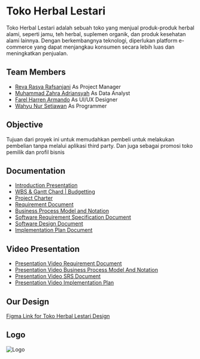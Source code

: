 
# Toko Herbal Lestari

Toko Herbal Lestari adalah sebuah toko yang menjual produk-produk herbal alami, seperti jamu, teh herbal, suplemen organik, dan produk kesehatan alami lainnya. Dengan berkembangnya teknologi, diperlukan platform e-commerce yang dapat menjangkau konsumen secara lebih luas dan meningkatkan penjualan.

## Team Members

- [Reva Rasya Rafsanjani](https://github.com/RevaRafsanjani) As Project Manager
- [Muhammad Zahra Adriansyah](https://github.com/adrianzhrn) As Data Analyst
- [Farel Harren Armando](https://github.com/batakz) As UI/UX Designer 
- [Wahyu Nur Setiawan](https://github.com/NurST) As Programmer

## Objective

Tujuan dari proyek ini untuk memudahkan pembeli untuk melakukan pembelian tanpa melalui aplikasi third party. Dan juga sebagai promosi toko pemilik dan profil bisnis

## Documentation

- [Introduction Presentation](https://www.canva.com/design/DAGTcOLyWrg/6CpQEj3TqlTssAk449tfsg/edit?utm_content=DAGTcOLyWrg&utm_campaign=designshare&utm_medium=link2&utm_source=sharebutton)
- [WBS & Gantt Chard | Budgetting](https://docs.google.com/spreadsheets/d/19aWfEERRbzb3XL-km_bl4ZNXAEJPMN_YvWIIWX38MFs/edit?usp=sharing)
- [Project Charter](https://docs.google.com/document/d/1VqmvCqXd6l5Bmo5qCBMiWBS3M3tQ_OXBx1FDrBiQ0jg/edit?usp=sharing)
- [Requirement Document](https://docs.google.com/document/d/1PNnkxIvMJqYBtjiu3B8N6Hn2rMRwig6Or5rr-Tc9170/edit?usp=sharing)
- [Business Process Model and Notation](https://drive.google.com/file/d/1iWRVp3H-4Tl62yvurts27mY7nzUVc-lW/view?usp=sharing)
- [Software Requirement Specification Document](https://docs.google.com/document/d/12uP5eH7eqc0zWUmXJedJ0Ux-DtGm1IzwOZAnEYCi_yk/edit?usp=sharing)
- [Software Design Document](https://docs.google.com/document/d/1mJSJUubt4ayYzP9hpW2Jd2pz7aT0CPDMR6vJ6zRyjBQ/edit?usp=sharing)
- [Implementation Plan Document](https://docs.google.com/document/d/1s_08wmAtmj8_9ZQkzmzZ_bYikXCsJ1N1lv-1-3DyCvQ/edit?usp=sharing)

## Video Presentation

- [Presentation Video Requirement Document](https://drive.google.com/file/d/1p9YTYOxUC2HvOHcu0iEZx-zYExRJ9QD6/view?usp=sharing)
- [Presentation Video Business Process Model And Notation](https://drive.google.com/file/d/1hbYI_s0lds9TIbznpWY74Dk_ugtB5aPL/view?usp=sharing)
- [Presentation Video SRS Document](https://drive.google.com/file/d/1zx2_NKocPo7ZRItd1dxyLnL1q78tAPqv/view?usp=sharing)
- [Presentation Video Implementation Plan](https://drive.google.com/file/d/1p7HRcjZj28ZAP1UUwC8_K7xSHfJ7lUog/view?usp=sharing)

## Our Design
[Figma Link for Toko Herbal Lestari Design](https://www.figma.com/design/yguZ3BHEUdkqOJEnNEq4Uy/Project-Toko-Herbal-yang-bener?node-id=0-1&t=vJRAxxdmSmKjp04t-1)

## Logo
![Logo]([https://github.com/RevaRafsanjani/pengalaman-belajar/raw/main/Logo%20Toko%20Herbal%20Lestari/Logo%202.png](https://github.com/RevaRafsanjani/pengalaman-belajar/blob/main/Logo%202.png))





